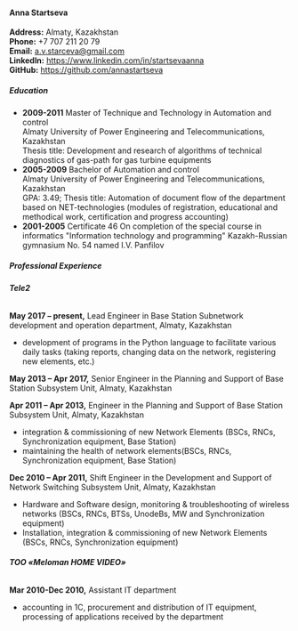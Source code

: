 #### **Anna Startseva**

**Address:** Almaty, Kazakhstan\
**Phone:** +7 707 211 20 79\
**Email:** a.v.starceva@gmail.com \
**LinkedIn:** https://www.linkedin.com/in/startsevaanna \
**GitHub:** https://github.com/annastartseva 

##### **Education**
- **2009-2011** Master of Technique and Technology in Automation and control\
Almaty University of Power Engineering and Telecommunications, Kazakhstan\
Thesis title: Development and research of algorithms of technical diagnostics of gas-path for gas turbine equipments
- **2005-2009** Bachelor of Automation and control\
Almaty University of Power Engineering and Telecommunications, Kazakhstan\
GPA: 3.49; Thesis title: Automation of document flow of the department based on NET-technologies (modules of registration, educational and methodical work, certification and progress accounting)
- **2001-2005** Certificate 46 On completion of the special course in informatics "Information technology and programming" Kazakh-Russian gymnasium No. 54 named I.V. Panfilov 

##### **Professional Experience**

###### **Tele2** 

**May 2017 – present,** Lead Engineer in Base Station Subnetwork development and operation department, Almaty, Kazakhstan
* development of programs in the Python language to facilitate various daily tasks (taking reports, changing data on the network, registering new elements, etc.)

**May 2013 – Apr 2017,** Senior Engineer  in the Planning and Support of Base Station Subsystem Unit, Almaty, Kazakhstan

**Apr 2011 – Apr 2013,** Engineer in the Planning and Support of Base Station Subsystem Unit, Almaty, Kazakhstan
* integration & commissioning of new Network Elements (BSCs, RNCs, Synchronization equipment, Base Station)
* maintaining the health of network elements(BSCs, RNCs, Synchronization equipment, Base Station)

**Dec 2010 – Apr 2011,** Shift Engineer in the Development and Support of Network Switching Subsystem Unit, Almaty, Kazakhstan
* Hardware and Software design, monitoring & troubleshooting of wireless networks (BSCs, RNCs, BTSs, UnodeBs, MW and Synchronization equipment)
* Installation, integration & commissioning of new Network Elements (BSCs, RNCs, Synchronization equipment)

###### **ТОО «Meloman HOME VIDEO»**

**Mar 2010-Dec 2010,** Assistant IT department
* accounting in 1C, procurement and distribution of IT equipment, processing of applications received by the department
